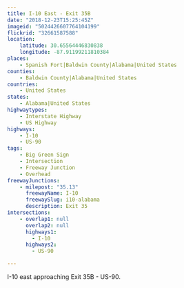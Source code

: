 ```yaml
---
title: I-10 East - Exit 35B
date: "2018-12-23T15:25:45Z"
imageid: "5024426607764104199"
flickrid: "32661587588"
location:
    latitude: 30.65564446830838
    longitude: -87.91199211810384
places:
    - Spanish Fort|Baldwin County|Alabama|United States
counties:
    - Baldwin County|Alabama|United States
countries:
    - United States
states:
    - Alabama|United States
highwaytypes:
    - Interstate Highway
    - US Highway
highways:
    - I-10
    - US-90
tags:
    - Big Green Sign
    - Intersection
    - Freeway Junction
    - Overhead
freewayJunctions:
    - milepost: "35.13"
      freewayName: I-10
      freewaySlug: i10-alabama
      description: Exit 35
intersections:
    - overlap1: null
      overlap2: null
      highways1:
        - I-10
      highways2:
        - US-90

---
```

I-10 east approaching Exit 35B - US-90.